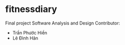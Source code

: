 # fitnessdiary
Final project Software Analysis and Design
Contributor:
  + Trần Phước Hiền
  + Lê Đình Hân



